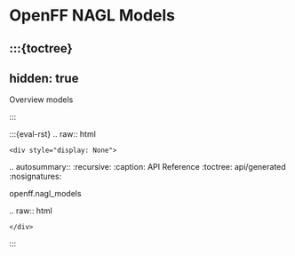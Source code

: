 # OpenFF NAGL Models

:::{toctree}
---
hidden: true
---

Overview <self>
models

:::



<!--
The autosummary directive renders to rST,
so we must use eval-rst here
-->
:::{eval-rst}
.. raw:: html

    <div style="display: None">

.. autosummary::
   :recursive:
   :caption: API Reference
   :toctree: api/generated
   :nosignatures:

   openff.nagl_models

.. raw:: html

    </div>
:::
